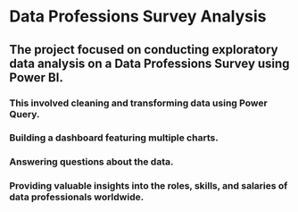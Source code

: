 # **Data Professions Survey Analysis**

## **The project focused on conducting exploratory data analysis on a Data Professions Survey using Power BI.**



### This involved cleaning and transforming data using Power Query.

### Building a dashboard featuring multiple charts.

### Answering questions about the data.

### Providing valuable insights into the roles, skills, and salaries of data professionals worldwide.

